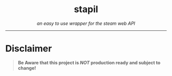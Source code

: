 <h1 align="center"> stapil </h1>
<p align="center"><i>an easy to use wrapper for the steam web API</i></p>
<hr>

# Disclaimer

> **Be Aware that this project is _NOT_ production ready and subject to
> change!**
